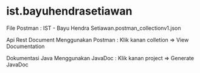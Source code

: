 # ist.bayuhendrasetiawan

File Postman : IST - Bayu Hendra Setiawan.postman_collectionv1.json

Api Rest Document Menggunakan Postman : Klik kanan colletion => View Documentation

Dokumentasi Java Menggunakan JavaDoc : Klik kanan project => Generate JavaDoc
